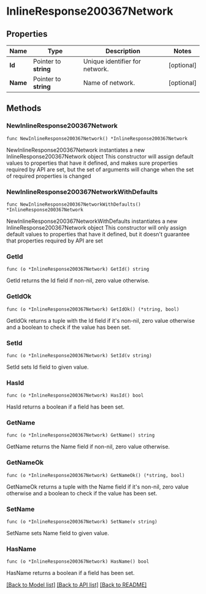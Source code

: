 # InlineResponse200367Network

## Properties

Name | Type | Description | Notes
------------ | ------------- | ------------- | -------------
**Id** | Pointer to **string** | Unique identifier for network. | [optional] 
**Name** | Pointer to **string** | Name of network. | [optional] 

## Methods

### NewInlineResponse200367Network

`func NewInlineResponse200367Network() *InlineResponse200367Network`

NewInlineResponse200367Network instantiates a new InlineResponse200367Network object
This constructor will assign default values to properties that have it defined,
and makes sure properties required by API are set, but the set of arguments
will change when the set of required properties is changed

### NewInlineResponse200367NetworkWithDefaults

`func NewInlineResponse200367NetworkWithDefaults() *InlineResponse200367Network`

NewInlineResponse200367NetworkWithDefaults instantiates a new InlineResponse200367Network object
This constructor will only assign default values to properties that have it defined,
but it doesn't guarantee that properties required by API are set

### GetId

`func (o *InlineResponse200367Network) GetId() string`

GetId returns the Id field if non-nil, zero value otherwise.

### GetIdOk

`func (o *InlineResponse200367Network) GetIdOk() (*string, bool)`

GetIdOk returns a tuple with the Id field if it's non-nil, zero value otherwise
and a boolean to check if the value has been set.

### SetId

`func (o *InlineResponse200367Network) SetId(v string)`

SetId sets Id field to given value.

### HasId

`func (o *InlineResponse200367Network) HasId() bool`

HasId returns a boolean if a field has been set.

### GetName

`func (o *InlineResponse200367Network) GetName() string`

GetName returns the Name field if non-nil, zero value otherwise.

### GetNameOk

`func (o *InlineResponse200367Network) GetNameOk() (*string, bool)`

GetNameOk returns a tuple with the Name field if it's non-nil, zero value otherwise
and a boolean to check if the value has been set.

### SetName

`func (o *InlineResponse200367Network) SetName(v string)`

SetName sets Name field to given value.

### HasName

`func (o *InlineResponse200367Network) HasName() bool`

HasName returns a boolean if a field has been set.


[[Back to Model list]](../README.md#documentation-for-models) [[Back to API list]](../README.md#documentation-for-api-endpoints) [[Back to README]](../README.md)



